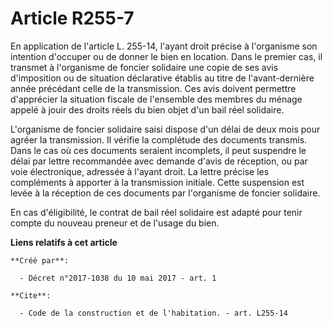 # Article R255-7

En application de l'article L. 255-14, l'ayant droit précise à l'organisme son intention d'occuper ou de donner le bien en
location. Dans le premier cas, il transmet à l'organisme de foncier solidaire une copie de ses avis d'imposition ou de
situation déclarative établis au titre de l'avant-dernière année précédant celle de la transmission. Ces avis doivent
permettre d'apprécier la situation fiscale de l'ensemble des membres du ménage appelé à jouir des droits réels du bien objet
d'un bail réel solidaire. 

L'organisme de foncier solidaire saisi dispose d'un délai de deux mois pour agréer la transmission. Il vérifie la complétude
des documents transmis. Dans le cas où ces documents seraient incomplets, il peut suspendre le délai par lettre recommandée
avec demande d'avis de réception, ou par voie électronique, adressée à l'ayant droit. La lettre précise les compléments à
apporter à la transmission initiale. Cette suspension est levée à la réception de ces documents par l'organisme de foncier
solidaire. 

En cas d'éligibilité, le contrat de bail réel solidaire est adapté pour tenir compte du nouveau preneur et de l'usage du
bien.

**Liens relatifs à cet article**

	**Créé par**:

	  - Décret n°2017-1038 du 10 mai 2017 - art. 1

	**Cite**:

	  - Code de la construction et de l'habitation. - art. L255-14
